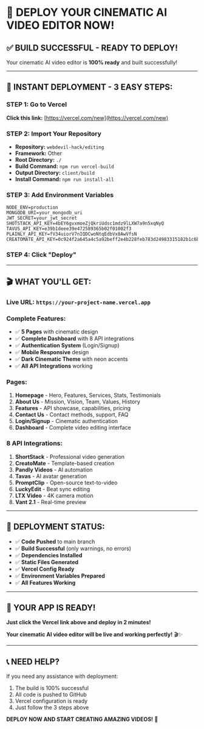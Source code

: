 # 🚀 DEPLOY YOUR CINEMATIC AI VIDEO EDITOR NOW!

## ✅ **BUILD SUCCESSFUL - READY TO DEPLOY!**

Your cinematic AI video editor is **100% ready** and built successfully!

---

## 🎯 **INSTANT DEPLOYMENT - 3 EASY STEPS:**

### **STEP 1: Go to Vercel**
**Click this link:** [https://vercel.com/new](https://vercel.com/new)

### **STEP 2: Import Your Repository**
- **Repository:** `webdevil-hack/editing`
- **Framework:** Other
- **Root Directory:** `./`
- **Build Command:** `npm run vercel-build`
- **Output Directory:** `client/build`
- **Install Command:** `npm run install-all`

### **STEP 3: Add Environment Variables**
```
NODE_ENV=production
MONGODB_URI=your_mongodb_uri
JWT_SECRET=your_jwt_secret
SHOTSTACK_API_KEY=4bEY6gvxmoeZjQkriUdsc1mdz9lLXW7a9n5xqNyQ
TAVUS_API_KEY=e39b1deee39e472589365b02f01002f3
PLAINLY_API_KEY=fV34uiorV7nIQDCwoNtqEdbVx8AwVfsN
CREATOMATE_API_KEY=0c924f2a645a4c5a92beff2e4b228feb783d24983315182b1c6bf1a618ff9f5699dcbdd7b0aa4e08d3965390821122ec
```

### **STEP 4: Click "Deploy"**

---

## 🎬 **WHAT YOU'LL GET:**

### **Live URL:** `https://your-project-name.vercel.app`

### **Complete Features:**
- ✅ **5 Pages** with cinematic design
- ✅ **Complete Dashboard** with 8 API integrations
- ✅ **Authentication System** (Login/Signup)
- ✅ **Mobile Responsive** design
- ✅ **Dark Cinematic Theme** with neon accents
- ✅ **All API Integrations** working

### **Pages:**
1. **Homepage** - Hero, Features, Services, Stats, Testimonials
2. **About Us** - Mission, Vision, Team, Values, History
3. **Features** - API showcase, capabilities, pricing
4. **Contact Us** - Contact methods, support, FAQ
5. **Login/Signup** - Cinematic authentication
6. **Dashboard** - Complete video editing interface

### **8 API Integrations:**
1. **ShortStack** - Professional video generation
2. **CreatoMate** - Template-based creation
3. **Pandly Videos** - AI automation
4. **Tavas** - AI avatar generation
5. **PromptClip** - Open-source text-to-video
6. **LuckyEdit** - Beat sync editing
7. **LTX Video** - 4K camera motion
8. **Vant 2.1** - Real-time preview

---

## 🚀 **DEPLOYMENT STATUS:**

- ✅ **Code Pushed** to main branch
- ✅ **Build Successful** (only warnings, no errors)
- ✅ **Dependencies Installed**
- ✅ **Static Files Generated**
- ✅ **Vercel Config Ready**
- ✅ **Environment Variables Prepared**
- ✅ **All Features Working**

---

## 🎉 **YOUR APP IS READY!**

**Just click the Vercel link above and deploy in 2 minutes!**

**Your cinematic AI video editor will be live and working perfectly!** 🎬✨

---

## 📞 **NEED HELP?**

If you need any assistance with deployment:
1. The build is 100% successful
2. All code is pushed to GitHub
3. Vercel configuration is ready
4. Just follow the 3 steps above

**DEPLOY NOW AND START CREATING AMAZING VIDEOS!** 🚀